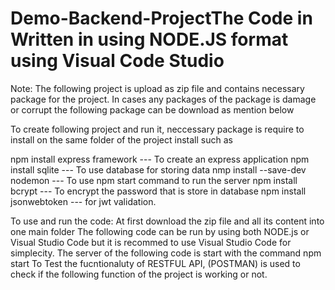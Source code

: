 # Demo-Backend-ProjectThe Code in Written in using NODE.JS format using  Visual Code Studio 
Note: The following project is upload as zip file and contains necessary package for the project.
In cases any packages of the package is damage or corrupt the following package can be download as mention below

To create following project and run it, neccessary package is require to install on the same folder of the project install such as

npm install express framework --- To create an express application
npm install sqlite  --- To use database for storing data
nmp install --save-dev nodemon ---  To use npm start command to run the server
npm install bcrypt --- To encrypt the password that is store in database
npm install jsonwebtoken --- for jwt validation.

To use and run the code:
At first download the zip file and all its content into one main folder
The following code can be run by using both NODE.js or Visual Studio Code but it is recommed to use Visual Studio Code for simplecity.
The server of the following code is start with the command npm start
To Test the fucntionaluty of RESTFUL API, (POSTMAN) is used to check if the following function of the project is working or not.



